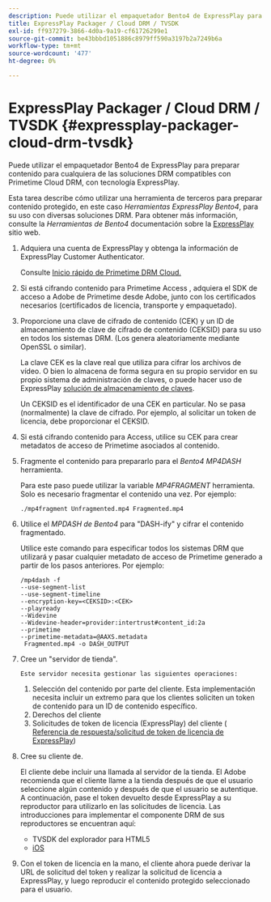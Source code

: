 ```yaml
---
description: Puede utilizar el empaquetador Bento4 de ExpressPlay para preparar contenido para cualquiera de las soluciones DRM compatibles con Primetime Cloud DRM, con tecnología ExpressPlay.
title: ExpressPlay Packager / Cloud DRM / TVSDK
exl-id: ff937279-3866-4d0a-9a19-cf61726299e1
source-git-commit: be43bbbd1051886c8979ff590a3197b2a7249b6a
workflow-type: tm+mt
source-wordcount: '477'
ht-degree: 0%

---
```


# ExpressPlay Packager / Cloud DRM / TVSDK {#expressplay-packager-cloud-drm-tvsdk}

Puede utilizar el empaquetador Bento4 de ExpressPlay para preparar contenido para cualquiera de las soluciones DRM compatibles con Primetime Cloud DRM, con tecnología ExpressPlay.

Esta tarea describe cómo utilizar una herramienta de terceros para preparar contenido protegido, en este caso *Herramientas ExpressPlay Bento4*, para su uso con diversas soluciones DRM. Para obtener más información, consulte la *Herramientas de Bento4* documentación sobre la [ExpressPlay](https://www.expressplay.com/developer/) sitio web.
1. Adquiera una cuenta de ExpressPlay y obtenga la información de ExpressPlay Customer Authenticator.

   Consulte [Inicio rápido de Primetime DRM Cloud.](../../quick-start/quick-overview.md)
1. Si está cifrando contenido para Primetime Access , adquiera el SDK de acceso a Adobe de Primetime desde Adobe, junto con los certificados necesarios (certificados de licencia, transporte y empaquetado).
1. Proporcione una clave de cifrado de contenido (CEK) y un ID de almacenamiento de clave de cifrado de contenido (CEKSID) para su uso en todos los sistemas DRM. (Los genera aleatoriamente mediante OpenSSL o similar).

   La clave CEK es la clave real que utiliza para cifrar los archivos de vídeo. O bien lo almacena de forma segura en su propio servidor en su propio sistema de administración de claves, o puede hacer uso de ExpressPlay [solución de almacenamiento de claves](https://www.expressplay.com/developer/key-storage/).

   Un CEKSID es el identificador de una CEK en particular. No se pasa (normalmente) la clave de cifrado. Por ejemplo, al solicitar un token de licencia, debe proporcionar el CEKSID.

1. Si está cifrando contenido para Access, utilice su CEK para crear metadatos de acceso de Primetime asociados al contenido.

1. Fragmente el contenido para prepararlo para el *Bento4 MP4DASH* herramienta.

   Para este paso puede utilizar la variable *MP4FRAGMENT* herramienta. Solo es necesario fragmentar el contenido una vez. Por ejemplo:

   ```
   ./mp4fragment Unfragmented.mp4 Fragmented.mp4
   ```

1. Utilice el *MPDASH de Bento4* para &quot;DASH-ify&quot; y cifrar el contenido fragmentado.

   Utilice este comando para especificar todos los sistemas DRM que utilizará y pasar cualquier metadato de acceso de Primetime generado a partir de los pasos anteriores. Por ejemplo:

   ```
   /mp4dash -f  
   --use-segment-list  
   --use-segment-timeline  
   --encryption-key=<CEKSID>:<CEK>  
   --playready  
   --Widevine  
   --Widevine-header=provider:intertrust#content_id:2a  
   --primetime  
   --primetime-metadata=@AAXS.metadata 
    Fragmented.mp4 -o DASH_OUTPUT
   ```

1. Cree un &quot;servidor de tienda&quot;.

       Este servidor necesita gestionar las siguientes operaciones:
   
   1. Selección del contenido por parte del cliente. Esta implementación necesita incluir un extremo para que los clientes soliciten un token de contenido para un ID de contenido específico.
   1. Derechos del cliente
   1. Solicitudes de token de licencia (ExpressPlay) del cliente ( [Referencia de respuesta/solicitud de token de licencia de ExpressPlay](../../license-token-req-resp-ref/license-req-resp-overview.md))

1. Cree su cliente de.

   El cliente debe incluir una llamada al servidor de la tienda. El Adobe recomienda que el cliente llame a la tienda después de que el usuario seleccione algún contenido y después de que el usuario se autentique. A continuación, pase el token devuelto desde ExpressPlay a su reproductor para utilizarlo en las solicitudes de licencia. Las introducciones para implementar el componente DRM de sus reproductores se encuentran aquí:

   * TVSDK del explorador para HTML5
   * [iOS](../../../../programming/tvsdk-3x-ios-prog/ios-3x-drm-content-security/ios-3x-apple-fairplay-tvsdk.md)

1. Con el token de licencia en la mano, el cliente ahora puede derivar la URL de solicitud del token y realizar la solicitud de licencia a ExpressPlay, y luego reproducir el contenido protegido seleccionado para el usuario.
